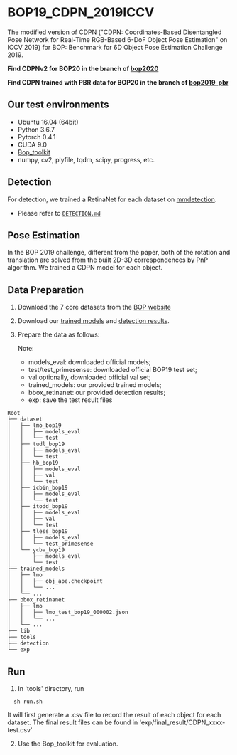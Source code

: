 # BOP19_CDPN_2019ICCV

The modified version of CDPN ("CDPN: Coordinates-Based Disentangled Pose Network for Real-Time RGB-Based 6-DoF Object Pose Estimation" on ICCV 2019) for BOP: Benchmark for 6D Object Pose Estimation Challenge 2019.


**Find CDPNv2 for BOP20 in the branch of [bop2020](https://github.com/LZGMatrix/BOP19_CDPN_2019ICCV/tree/bop2020)**

**Find CDPN trained with PBR data for BOP20 in the branch of [bop2019_pbr](https://github.com/LZGMatrix/BOP19_CDPN_2019ICCV/tree/bop2019_pbr)**


## Our test environments
- Ubuntu 16.04 (64bit)
- Python 3.6.7
- Pytorch 0.4.1
- CUDA 9.0
- [Bop_toolkit](https://github.com/thodan/bop_toolkit)
- numpy, cv2, plyfile, tqdm, scipy, progress, etc.

## Detection
For detection, we trained a RetinaNet for each dataset on [mmdetection](https://github.com/open-mmlab/mmdetection).
* Please refer to [`DETECTION.md`](detection/DETECTION.md)

## Pose Estimation
In the BOP 2019 challenge, different from the paper, both of the rotation and translation are solved from the built 2D-3D correspondences by PnP algorithm. We trained a CDPN model for each object.

## Data Preparation
1. Download the 7 core datasets from the [BOP website](https://bop.felk.cvut.cz/datasets/)
2. Download our [trained models](https://drive.google.com/drive/folders/1GoCSOVZk0kzxS5e--oVXS83wpRHd9qJO?usp=sharing) and [detection results](https://drive.google.com/drive/folders/1nTP87zzF9l7VO3UEjcEbX61J3-6wRbuf?usp=sharing).
3. Prepare the data as follows:

    Note: 
    - models_eval: downloaded official models; 
    - test/test_primesense: downloaded official BOP19 test set; 
    - val:optionally, downloaded official val set;
    - trained_models: our provided trained models;
    - bbox_retinanet: our provided detection results;
    - exp: save the test result files
```
Root
├── dataset
│   ├── lmo_bop19
│   │   ├── models_eval 
│   │   └── test 
│   ├── tudl_bop19
│   │   ├── models_eval 
│   │   └── test 
│   ├── hb_bop19
│   │   ├── models_eval
│   │   ├── val 
│   │   └── test
│   ├── icbin_bop19
│   │   ├── models_eval
│   │   └── test 
│   ├── itodd_bop19
│   │   ├── models_eval 
│   │   ├── val
│   │   └── test
│   ├── tless_bop19
│   │   ├── models_eval
│   │   └── test_primesense 
│   └── ycbv_bop19
│       ├── models_eval 
│       └── test
├── trained_models
│   ├── lmo
│   │   ├── obj_ape.checkpoint
│   │   └── ...
│   └── ...
├── bbox_retinanet
│   ├── lmo
│   │   ├── lmo_test_bop19_000002.json
│   │   └── ... 
│   └── ...
├── lib
├── tools
├── detection
└── exp
```
## Run
1. In 'tools' directory, run 
```
  sh run.sh
```
It will first generate a .csv file to record the result of each object for each dataset. The final result files can be found in 'exp/final_result/CDPN_xxxx-test.csv'

2. Use the Bop_toolkit for evaluation.

